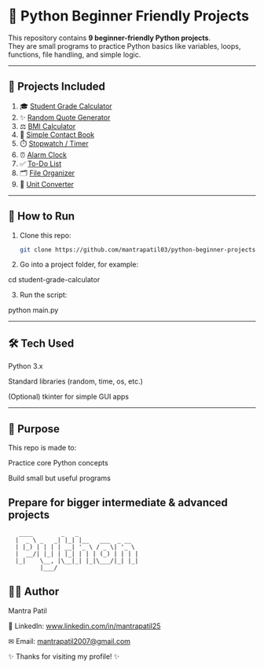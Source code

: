 
# 🐍 Python Beginner Friendly Projects

This repository contains **9 beginner-friendly Python projects**.  
They are small programs to practice Python basics like variables, loops, functions, file handling, and simple logic.  


---

## 📂 Projects Included

1. 🎓 [Student Grade Calculator](student-grade-calculator/)  
2. ✨ [Random Quote Generator](random-quote-generator/)  
3. ⚖️ [BMI Calculator](bmi-calculator/)  
4. 📒 [Simple Contact Book](simple-contact-book/)  
5. ⏱️ [Stopwatch / Timer](stopwatch-timer/)  
6. ⏰ [Alarm Clock](alarm-clock/)  
7. ✅ [To-Do List](To-Do-list/)  
8. 🗂️ [File Organizer](file-organizer/)  
9. 🔢 [Unit Converter](unit-converter/)  

---

## 🚀 How to Run

1. Clone this repo:
   ```bash
   git clone https://github.com/mantrapatil03/python-beginner-projects.git

2. Go into a project folder, for example:

cd student-grade-calculator


3. Run the script:

python main.py




---

## 🛠 Tech Used

Python 3.x

Standard libraries (random, time, os, etc.)

(Optional) tkinter for simple GUI apps



---

## 🎯 Purpose

This repo is made to:

Practice core Python concepts

Build small but useful programs

Prepare for bigger intermediate & advanced projects
---
```text
   ____        _   _                 
  |  _ \ _   _| |_| |__   ___  _ __  
  | |_) | | | | __| '_ \ / _ \| '_ \ 
  |  __/| |_| | |_| | | | (_) | | | |
  |_|    \__, |\__|_| |_|\___/|_| |_|
         |___/                        
```


## 👨‍💻 Author

Mantra Patil

💼 LinkedIn: www.linkedin.com/in/mantrapatil25

✉ Email: mantrapatil2007@gmail.com

✨ Thanks for visiting my profile! ✨
